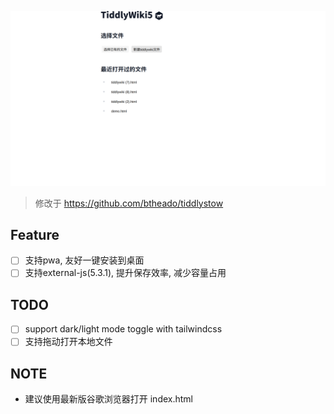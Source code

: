 ![snapshot](./snapshot.svg)

> 修改于 https://github.com/btheado/tiddlystow

<!-- > 使用 fileapi -->
<!-- > https://developer.mozilla.org/en-US/docs/Web/API/Window/showOpenFilePicker -->
## Feature

- [ ] 支持pwa, 友好一键安装到桌面
- [ ] 支持external-js(5.3.1), 提升保存效率, 减少容量占用

## TODO

- [ ] support dark/light mode toggle with tailwindcss
- [ ] 支持拖动打开本地文件

## NOTE

- 建议使用最新版谷歌浏览器打开 index.html
